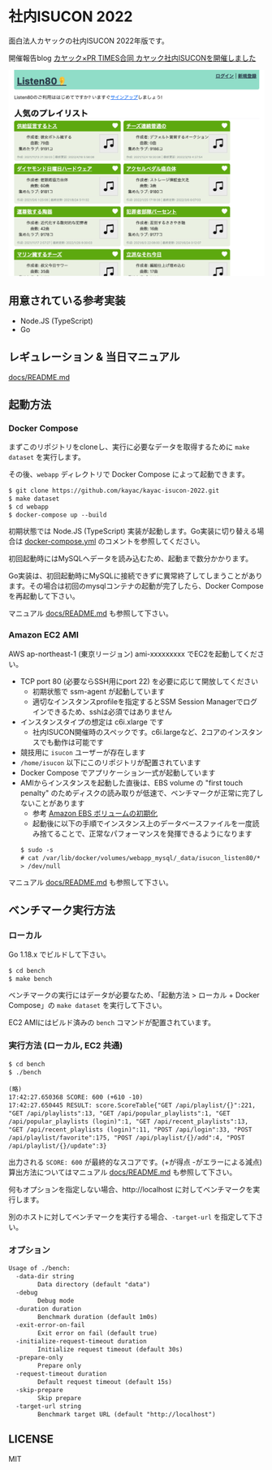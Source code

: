 # 社内ISUCON 2022

面白法人カヤックの社内ISUCON 2022年版です。

開催報告blog [カヤック×PR TIMES合同 カヤック社内ISUCONを開催しました](https://techblog.kayac.com/inhouse-isucon-2022)

![](docs/listen80.png)

## 用意されている参考実装

- Node.JS (TypeScript)
- Go

## レギュレーション & 当日マニュアル

[docs/README.md](docs/README.md)

## 起動方法

### Docker Compose

まずこのリポジトリをcloneし、実行に必要なデータを取得するために `make dataset` を実行します。

その後、`webapp` ディレクトリで Docker Compose によって起動できます。

```console
$ git clone https://github.com/kayac/kayac-isucon-2022.git
$ make dataset
$ cd webapp
$ docker-compose up --build
```

初期状態では Node.JS (TypeScript) 実装が起動します。Go実装に切り替える場合は [docker-compose.yml](webapp/docker-compose.yml) のコメントを参照してください。

初回起動時にはMySQLへデータを読み込むため、起動まで数分かかります。

Go実装は、初回起動時にMySQLに接続できずに異常終了してしまうことがあります。その場合は初回のmysqlコンテナの起動が完了したら、Docker Composeを再起動して下さい。

マニュアル [docs/README.md](docs/README.md) も参照して下さい。

### Amazon EC2 AMI

AWS ap-northeast-1 (東京リージョン) ami-xxxxxxxxx でEC2を起動してください。

- TCP port 80 (必要ならSSH用にport 22) を必要に応じて開放してください
  - 初期状態で ssm-agent が起動しています
  - 適切なインスタンスprofileを指定するとSSM Session Managerでログインできるため、sshは必須ではありません
- インスタンスタイプの想定は c6i.xlarge です
  - 社内ISUCON開催時のスペックです。c6i.largeなど、2コアのインスタンスでも動作は可能です
- 競技用に `isucon` ユーザーが存在します
- `/home/isucon` 以下にこのリポジトリが配置されています
- Docker Compose でアプリケーション一式が起動しています
- AMIからインスタンスを起動した直後は、EBS volume の "first touch penalty" のためディスクの読み取りが低速で、ベンチマークが正常に完了しないことがあります
  - 参考 [Amazon EBS ボリュームの初期化](https://docs.aws.amazon.com/ja_jp/AWSEC2/latest/UserGuide/ebs-initialize.html)
  - 起動後に以下の手順でインスタンス上のデータベースファイルを一度読み捨てることで、正常なパフォーマンスを発揮できるようになります
  ```console
  $ sudo -s
  # cat /var/lib/docker/volumes/webapp_mysql/_data/isucon_listen80/* > /dev/null
  ```

マニュアル [docs/README.md](docs/README.md) も参照して下さい。

## ベンチマーク実行方法

### ローカル

Go 1.18.x でビルドして下さい。

```console
$ cd bench
$ make bench
```

ベンチマークの実行にはデータが必要なため、「起動方法 > ローカル + Docker Compose」の `make dataset` を実行して下さい。

EC2 AMIにはビルド済みの `bench` コマンドが配置されています。

### 実行方法 (ローカル, EC2 共通)

```console
$ cd bench
$ ./bench

(略)
17:42:27.650368 SCORE: 600 (+610 -10)
17:42:27.650445 RESULT: score.ScoreTable{"GET /api/playlist/{}":221, "GET /api/playlists":13, "GET /api/popular_playlists":1, "GET /api/popular_playlists (login)":1, "GET /api/recent_playlists":13, "GET /api/recent_playlists (login)":11, "POST /api/login":33, "POST /api/playlist/favorite":175, "POST /api/playlist/{}/add":4, "POST /api/playlist/{}/update":3}
```

出力される `SCORE: 600` が最終的なスコアです。(+が得点 -がエラーによる減点)
算出方法についてはマニュアル [docs/README.md](docs/README.md) も参照して下さい。

何もオプションを指定しない場合、http://localhost に対してベンチマークを実行します。

別のホストに対してベンチマークを実行する場合、`-target-url` を指定して下さい。

### オプション

```
Usage of ./bench:
  -data-dir string
        Data directory (default "data")
  -debug
        Debug mode
  -duration duration
        Benchmark duration (default 1m0s)
  -exit-error-on-fail
        Exit error on fail (default true)
  -initialize-request-timeout duration
        Initialize request timeout (default 30s)
  -prepare-only
        Prepare only
  -request-timeout duration
        Default request timeout (default 15s)
  -skip-prepare
        Skip prepare
  -target-url string
        Benchmark target URL (default "http://localhost")
```


## LICENSE

MIT
